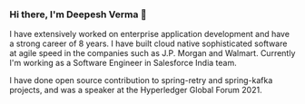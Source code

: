 ### Hi there, I'm Deepesh Verma 👋

I have extensively worked on enterprise application development and have a strong career of 8 years. I have built cloud native sophisticated software at agile speed in the companies such as J.P. Morgan and Walmart. Currently I'm working as a Software Engineer in Salesforce India team. 

I have done open source contribution to spring-retry and spring-kafka projects, and was a speaker at the Hyperledger Global Forum 2021.

<!--
**deepesh-verma/deepesh-verma** is a ✨ _special_ ✨ repository because its `README.md` (this file) appears on your GitHub profile.

Here are some ideas to get you started:

- 🔭 I’m currently working on ...
- 🌱 I’m currently learning ...
- 👯 I’m looking to collaborate on ...
- 🤔 I’m looking for help with ...
- 💬 Ask me about ...
- 📫 How to reach me: ...
- 😄 Pronouns: ...
- ⚡ Fun fact: ...
-->
